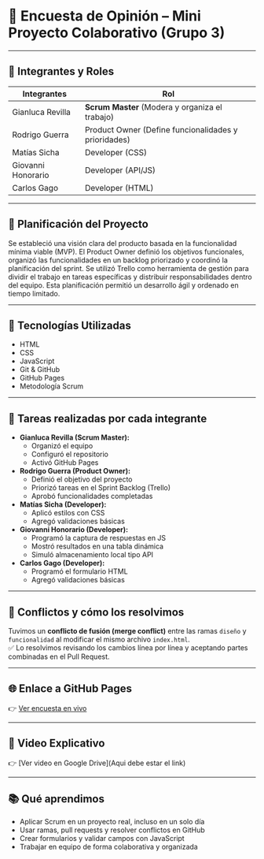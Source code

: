 # 📝 Encuesta de Opinión – Mini Proyecto Colaborativo (Grupo 3)

---

## 👥 Integrantes y Roles

| Integrantes        | Rol                                                  |
| ------------------ | -----------------------------------------------------|
| Gianluca Revilla   | **Scrum Master** (Modera y organiza el trabajo)      |
| Rodrigo Guerra     | Product Owner (Define funcionalidades y prioridades) |
| Matías Sicha       | Developer (CSS)                                      |
| Giovanni Honorario | Developer (API/JS)                                   |
| Carlos Gago        | Developer (HTML)                                     |

---

## 📌 Planificación del Proyecto

Se estableció una visión clara del producto basada en la funcionalidad mínima viable (MVP). El Product Owner definió los objetivos funcionales, organizó las funcionalidades en un backlog priorizado y coordinó la planificación del sprint. Se utilizó Trello como herramienta de gestión para dividir el trabajo en tareas específicas y distribuir responsabilidades dentro del equipo. Esta planificación permitió un desarrollo ágil y ordenado en tiempo limitado.

---

## 🔧 Tecnologías Utilizadas

- HTML  
- CSS  
- JavaScript  
- Git & GitHub  
- GitHub Pages  
- Metodología Scrum

---

## 🧩 Tareas realizadas por cada integrante

- **Gianluca Revilla (Scrum Master):**
  - Organizó el equipo  
  - Configuró el repositorio  
  - Activó GitHub Pages  
- **Rodrigo Guerra (Product Owner):**
  - Definió el objetivo del proyecto  
  - Priorizó tareas en el Sprint Backlog (Trello)  
  - Aprobó funcionalidades completadas  
- **Matías Sicha (Developer):**
  - Aplicó estilos con CSS  
  - Agregó validaciones básicas  
- **Giovanni Honorario (Developer):**
  - Programó la captura de respuestas en JS  
  - Mostró resultados en una tabla dinámica  
  - Simuló almacenamiento local tipo API  
- **Carlos Gago (Developer):**
  - Programó el formulario HTML  
  - Agregó validaciones básicas  

---

## 🧪 Conflictos y cómo los resolvimos

Tuvimos un **conflicto de fusión (merge conflict)** entre las ramas `diseño` y `funcionalidad` al modificar el mismo archivo `index.html`.  
✅ Lo resolvimos revisando los cambios línea por línea y aceptando partes combinadas en el Pull Request.

---

## 🌐 Enlace a GitHub Pages

👉 [Ver encuesta en vivo](https://gerasyste.github.io/Mini-Proyecto-Scrum-Grupo-3/)

---

## 🎥 Video Explicativo

👉 [Ver video en Google Drive](Aqui debe estar el link)

---

## 📚 Qué aprendimos

- Aplicar Scrum en un proyecto real, incluso en un solo día  
- Usar ramas, pull requests y resolver conflictos en GitHub  
- Crear formularios y validar campos con JavaScript  
- Trabajar en equipo de forma colaborativa y organizada
